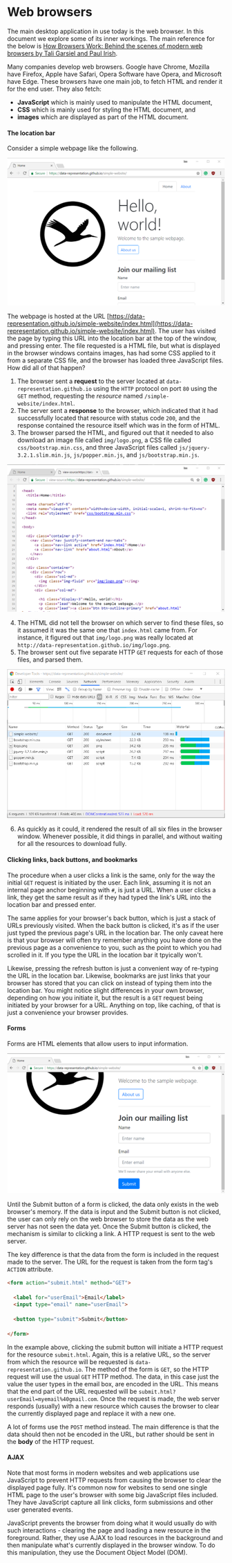 # Web browsers
The main desktop application in use today is the web browser.
In this document we explore some of its inner workings.
The main reference for the below is [How Browsers Work: Behind the scenes of modern web browsers by Tali Garsiel and Paul Irish](https://www.html5rocks.com/en/tutorials/internals/howbrowserswork/).

Many companies develop web browsers.
Google have Chrome, Mozilla have Firefox, Apple have Safari, Opera Software have Opera, and Microsoft have Edge.
These browsers have one main job, to fetch HTML and render it for the end user.
They also fetch:

- **JavaScript** which is mainly used to manipulate the HTML document,
- **CSS** which is mainly used for styling the HTML document, and
- **images** which are displayed as part of the HTML document.

#### The location bar

Consider a simple webpage like the following.

![A simple webpage](../images/simple-webpage.png)

The webpage is hosted at the URL [https://data-representation.github.io/simple-website/index.html](https://data-representation.github.io/simple-website/index.html).
The user has visited the page by typing this URL into the location bar at the top of the window, and pressing enter.
The file requested is a HTML file, but what is displayed in the browser windows contains images, has had some CSS applied to it from a separate CSS file, and the browser has loaded three JavaScript files.
How did all of that happen?

1. The browser sent a **request** to the server located at `data-representation.github.io` using the `HTTP` protocol on port `80` using the `GET` method, requesting the *resource* named `/simple-website/index.html`.
2. The server sent a **response** to the browser, which indicated that it had successfully located that resource with status code `200`, and the response contained the resource itself which was in the form of HTML.
3. The browser parsed the HTML, and figured out that it needed to also download an image file called `img/logo.png`, a CSS file called `css/bootstrap.min.css`, and three JavaScript files called `js/jquery-3.2.1.slim.min.js`, `js/popper.min.js`, and `js/bootstrap.min.js`.

![Simple webpage source](../images/simple-webpage-source.png)

4. The HTML did not tell the browser on which server to find these files, so it assumed it was the same one that `index.html` came from. For instance, it figured out that `img/logo.png` was really located at `http://data-representation.github.io/img/logo.png`.
5. The browser sent out five separate HTTP `GET` requests for each of those files, and parsed them.

![Chrome loading page](../images/simple-webpage-network-chrome.png)

6. As quickly as it could, it rendered the result of all six files in the browser window. Whenever possible, it did things in parallel, and without waiting for all the resources to download fully.

#### Clicking links, back buttons, and bookmarks
The procedure when a user clicks a link is the same, only for the way the initial `GET` request is initiated by the user.
Each link, assuming it is not an internal page anchor beginning with `#`, is just a URL.
When a user clicks a link, they get the same result as if they had typed the link's URL into the location bar and pressed enter.

The same applies for your browser's back button, which is just a stack of URLs previously visited.
When the back button is clicked, it's as if the user just typed the previous page's URL in the location bar.
The only caveat here is that your browser will often try remember anything you have done on the previous page as a convenience to you, such as the point to which you had scrolled in it.
If you type the URL in the location bar it tpyically won't.

Likewise, pressing the refresh button is just a convenient way of re-typing the URL in the location bar. 
Likewise, bookmarks are just links that your browser has stored that you can click on instead of typing them into the location bar.
You might notice slight differences in your own browser, depending on how you initiate it, but the result is a `GET` request being initiated by your browser for a URL.
Anything on top, like caching, of that is just a convenience your browser provides.

#### Forms
Forms are HTML elements that allow users to input information.

![A simple form](../images/simple-webpage-form.png)

Until the Submit button of a form is clicked, the data only exists in the web browser's memory.
If the data is input and the Submit button is not clicked, the user can only rely on the web browser to store the data as the web server has not seen the data yet.
Once the Submit button is clicked, the mechanism is similar to clicking a link.
A HTTP request is sent to the web server.

The key difference is that the data from the form is included in the request made to the server.
The URL for the request is taken from the form tag's `ACTION` attribute.


```html
<form action="submit.html" method="GET">
  
  <label for="userEmail">Email</label>
  <input type="email" name="userEmail">
 
  <button type="submit">Submit</button>

</form>
```

In the example above, clicking the submit button will initiate a HTTP request for the resource `submit.html`.
Again, this is a relative URL, so the server from which the resource will be requested is `data-representation.github.io`.
The method of the form is `GET`, so the HTTP request will use the usual `GET` HTTP method.
The data, in this case just the value the user types in the email box, are encoded in the URL.
This means that the end part of the URL requested will be `submit.html?userEmail=myemail%40gmail.com`.
Once the request is made, the web server responds (usually) with a new resource which causes the browser to clear the currently displayed page and replace it with a new one.


A lot of forms use the `POST` method instead.
The main difference is that the data should then not be encoded in the URL, but rather should be sent in the **body** of the HTTP request.


#### AJAX

Note that most forms in modern websites and web applications use JavaScript to prevent HTTP requests from causing the browser to clear the displayed page fully.
It's common now for websites to send one single HTML page to the user's browser with some big JavaScript files included.
They have JavaScript capture all link clicks, form submissions and other user generated events.

JavaScript prevents the browser from doing what it would usually do with such interactions - clearing the page and loading a new resource in the foreground.
Rather, they use AJAX to load resources in the background and then manipulate what's currently displayed in the browser window.
To do this manipulation, they use the Document Object Model (DOM).